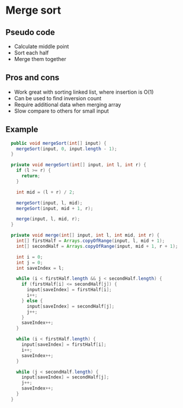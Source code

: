 # Merge sort

## Pseudo code

- Calculate middle point
- Sort each half
- Merge them together

## Pros and cons

- Work great with sorting linked list, where insertion is O(1)
- Can be used to find inversion count
- Require additional data when merging array
- Slow compare to others for small input

## Example

```java
  public void mergeSort(int[] input) {
    mergeSort(input, 0, input.length - 1);
  }

  private void mergeSort(int[] input, int l, int r) {
    if (l >= r) {
      return;
    }

    int mid = (l + r) / 2;

    mergeSort(input, l, mid);
    mergeSort(input, mid + 1, r);

    merge(input, l, mid, r);
  }

  private void merge(int[] input, int l, int mid, int r) {
    int[] firstHalf = Arrays.copyOfRange(input, l, mid + 1);
    int[] secondHalf = Arrays.copyOfRange(input, mid + 1, r + 1);

    int i = 0;
    int j = 0;
    int saveIndex = l;

    while (i < firstHalf.length && j < secondHalf.length) {
      if (firstHalf[i] <= secondHalf[j]) {
        input[saveIndex] = firstHalf[i];
        i++;
      } else {
        input[saveIndex] = secondHalf[j];
        j++;
      }
      saveIndex++;
    }

    while (i < firstHalf.length) {
      input[saveIndex] = firstHalf[i];
      i++;
      saveIndex++;
    }

    while (j < secondHalf.length) {
      input[saveIndex] = secondHalf[j];
      j++;
      saveIndex++;
    }
  }
```
